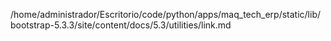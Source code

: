 /home/administrador/Escritorio/code/python/apps/maq_tech_erp/static/lib/bootstrap-5.3.3/site/content/docs/5.3/utilities/link.md